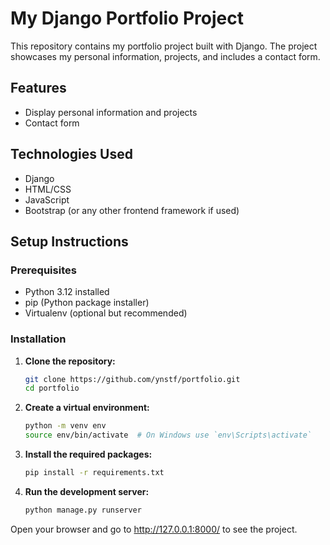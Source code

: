 # My Django Portfolio Project

This repository contains my portfolio project built with Django. The project showcases my personal information, projects, and includes a contact form.

## Features

- Display personal information and projects
- Contact form

## Technologies Used

- Django
- HTML/CSS
- JavaScript
- Bootstrap (or any other frontend framework if used)

## Setup Instructions

### Prerequisites

- Python 3.12 installed
- pip (Python package installer)
- Virtualenv (optional but recommended)

### Installation

1. **Clone the repository:**

   ```bash
   git clone https://github.com/ynstf/portfolio.git
   cd portfolio

   
1. **Create a virtual environment:**

    ```bash
    python -m venv env
    source env/bin/activate  # On Windows use `env\Scripts\activate`

1. **Install the required packages:**

    ```bash
    pip install -r requirements.txt


1. **Run the development server:**

    ```bash
    python manage.py runserver

Open your browser and go to http://127.0.0.1:8000/ to see the project.
